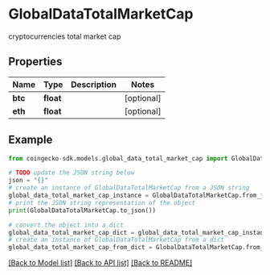 # GlobalDataTotalMarketCap

cryptocurrencies total market cap

## Properties

Name | Type | Description | Notes
------------ | ------------- | ------------- | -------------
**btc** | **float** |  | [optional] 
**eth** | **float** |  | [optional] 

## Example

```python
from coingecko-sdk.models.global_data_total_market_cap import GlobalDataTotalMarketCap

# TODO update the JSON string below
json = "{}"
# create an instance of GlobalDataTotalMarketCap from a JSON string
global_data_total_market_cap_instance = GlobalDataTotalMarketCap.from_json(json)
# print the JSON string representation of the object
print(GlobalDataTotalMarketCap.to_json())

# convert the object into a dict
global_data_total_market_cap_dict = global_data_total_market_cap_instance.to_dict()
# create an instance of GlobalDataTotalMarketCap from a dict
global_data_total_market_cap_from_dict = GlobalDataTotalMarketCap.from_dict(global_data_total_market_cap_dict)
```
[[Back to Model list]](../README.md#documentation-for-models) [[Back to API list]](../README.md#documentation-for-api-endpoints) [[Back to README]](../README.md)


